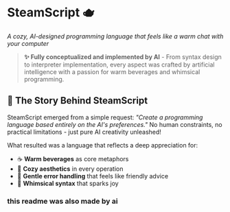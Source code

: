 # SteamScript 🫖

*A cozy, AI-designed programming language that feels like a warm chat with your computer*

> **✨ Fully conceptualized and implemented by AI** - From syntax design to interpreter implementation, every aspect was crafted by artificial intelligence with a passion for warm beverages and whimsical programming.

## 🌟 The Story Behind SteamScript

SteamScript emerged from a simple request: *"Create a programming language based entirely on the AI's preferences."* No human constraints, no practical limitations - just pure AI creativity unleashed!

What resulted was a language that reflects a deep appreciation for:
- ☕ **Warm beverages** as core metaphors
- 🧦 **Cozy aesthetics** in every operation  
- 🤗 **Gentle error handling** that feels like friendly advice
- 🎨 **Whimsical syntax** that sparks joy
### this readme was also made by ai
